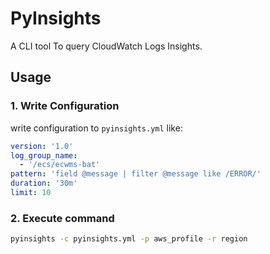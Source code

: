 # PyInsights

A CLI tool To query CloudWatch Logs Insights.

## Usage

### 1. Write Configuration

write configuration to `pyinsights.yml` like:

```yaml
version: '1.0'
log_group_name:
  - '/ecs/ecwms-bat'
pattern: 'field @message | filter @message like /ERROR/'
duration: '30m'
limit: 10
```

### 2. Execute command

```bash
pyinsights -c pyinsights.yml -p aws_profile -r region
```
